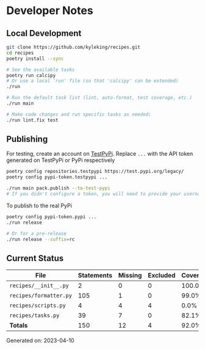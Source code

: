 # Developer Notes

## Local Development

```sh
git clone https://github.com/kyleking/recipes.git
cd recipes
poetry install --sync

# See the available tasks
poetry run calcipy
# Or use a local 'run' file (so that 'calcipy' can be extended)
./run

# Run the default task list (lint, auto-format, test coverage, etc.)
./run main

# Make code changes and run specific tasks as needed:
./run lint.fix test
```

## Publishing

For testing, create an account on [TestPyPi](https://test.pypi.org/legacy/). Replace `...` with the API token generated on TestPyPi or PyPi respectively

```sh
poetry config repositories.testpypi https://test.pypi.org/legacy/
poetry config pypi-token.testpypi ...

./run main pack.publish --to-test-pypi
# If you didn't configure a token, you will need to provide your username and password to publish
```

To publish to the real PyPi

```sh
poetry config pypi-token.pypi ...
./run release

# Or for a pre-release
./run release --suffix=rc
```

## Current Status

<!-- {cts} COVERAGE -->
| File                   |   Statements |   Missing |   Excluded | Coverage   |
|------------------------|--------------|-----------|------------|------------|
| `recipes/__init__.py`  |            2 |         0 |          0 | 100.0%     |
| `recipes/formatter.py` |          105 |         1 |          0 | 99.0%      |
| `recipes/scripts.py`   |            4 |         4 |          4 | 0.0%       |
| `recipes/tasks.py`     |           39 |         7 |          0 | 82.1%      |
| **Totals**             |          150 |        12 |          4 | 92.0%      |

Generated on: 2023-04-10
<!-- {cte} -->
